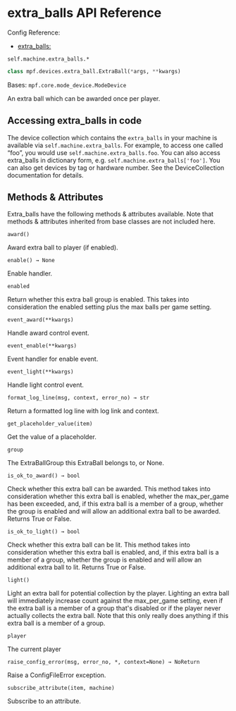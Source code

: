 # extra_balls API Reference

Config Reference:

* [extra_balls:](../../../config/extra_balls.md)

`self.machine.extra_balls.*`

``` python
class mpf.devices.extra_ball.ExtraBall(*args, **kwargs)
```

Bases: `mpf.core.mode_device.ModeDevice`

An extra ball which can be awarded once per player.

## Accessing extra_balls in code

The device collection which contains the `extra_balls` in your machine is available via `self.machine.extra_balls`. For example, to access one called “foo”, you would use `self.machine.extra_balls.foo`. You can also access extra_balls in dictionary form, e.g. `self.machine.extra_balls['foo']`. You can also get devices by tag or hardware number. See the DeviceCollection documentation for details.

## Methods & Attributes

Extra_balls have the following methods & attributes available. Note that methods & attributes inherited from base classes are not included here.

`award()`

Award extra ball to player (if enabled).

`enable() → None`

Enable handler.

`enabled`

Return whether this extra ball group is enabled. This takes into consideration the enabled setting plus the max balls per game setting.

`event_award(**kwargs)`

Handle award control event.

`event_enable(**kwargs)`

Event handler for enable event.

`event_light(**kwargs)`

Handle light control event.

`format_log_line(msg, context, error_no) → str`

Return a formatted log line with log link and context.

`get_placeholder_value(item)`

Get the value of a placeholder.

`group`

The ExtraBallGroup this ExtraBall belongs to, or None.

`is_ok_to_award() → bool`

Check whether this extra ball can be awarded.  This method takes into consideration whether this extra ball is enabled, whether the max_per_game has been exceeded, and, if this extra ball is a member of a group, whether the group is enabled and will allow an additional extra ball to be awarded. Returns True or False.

`is_ok_to_light() → bool`

Check whether this extra ball can be lit. This method takes into consideration whether this extra ball is enabled, and, if this extra ball is a member of a group, whether the group is enabled and will allow an additional extra ball to lit. Returns True or False.

`light()`

Light an extra ball for potential collection by the player. Lighting an extra ball will immediately increase count against the max_per_game setting, even if the extra ball is a member of a group that's disabled or if the player never actually collects the extra ball. Note that this only really does anything if this extra ball is a member of a group.

`player`

The current player

`raise_config_error(msg, error_no, *, context=None) → NoReturn`

Raise a ConfigFileError exception.

`subscribe_attribute(item, machine)`

Subscribe to an attribute.
